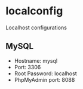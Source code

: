 # localconfig
Localhost configurations

## MySQL
* Hostname: mysql
* Port: 3306
* Root Password: localhost
* PhpMyAdmin port: 8088

